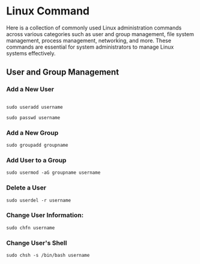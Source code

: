 # Linux Command
Here is a collection of commonly used Linux administration commands across various categories such as user and group management, file system management, process management, networking, and more. These commands are essential for system administrators to manage Linux systems effectively.
## User and Group Management

### Add a New User

```

sudo useradd username

```

```
sudo passwd username

```
### Add a New Group

```
sudo groupadd groupname

```

### Add User to a Group
```sudo usermod -aG groupname username```

### Delete a User
```sudo userdel -r username```

### Change User Information:
```sudo chfn username```

### Change User's Shell
```sudo chsh -s /bin/bash username```

